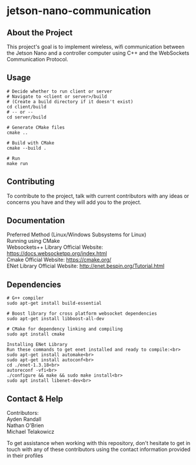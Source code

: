 # jetson-nano-communication

## About the Project
This project's goal is to implement wireless, wifi communication between the Jetson Nano and a controller computer using C++ and the WebSockets Communication Protocol.

## Usage

```
# Decide whether to run client or server
# Navigate to <client or server>/build
# (Create a build directory if it doesn't exist)
cd client/build
# -- or --
cd server/build

# Generate CMake files
cmake ..

# Build with CMake
cmake --build .

# Run
make run
```
## Contributing
To contribute to the project, talk with current contributors with any ideas or concerns you have and they will add you to the project.

## Documentation
Preferred Method (Linux/Windows Subsystems for Linux) <br>
Running using CMake <br>
Websockets++ Library Official Website: https://docs.websocketpp.org/index.html <br>
Cmake Official Website: https://cmake.org/ <br>
ENet Library Official Website: http://enet.bespin.org/Tutorial.html <br>

## Dependencies

```
# G++ compiler
sudo apt-get install build-essential

# Boost library for cross platform websocket dependencies
sudo apt-get install libboost-all-dev

# CMake for dependency linking and compiling
sudo apt install cmake
```
```
Installing ENet Library
Run these commands to get enet installed and ready to compile:<br>
sudo apt-get install automake<br>
sudo apt-get install autoconf<br>
cd ./enet-1.3.18<br>
autoreconf -vfi<br>
./configure && make && sudo make install<br>
sudo apt install libenet-dev<br>
```

## Contact & Help
Contributors: <br>
Ayden Randall <br>
Nathan O'Brien <br>
Michael Telakowicz <br>

To get assistance when working with this repository, don't hesitate to get in touch with any of these contributors using the contact information provided in their profiles <br>
